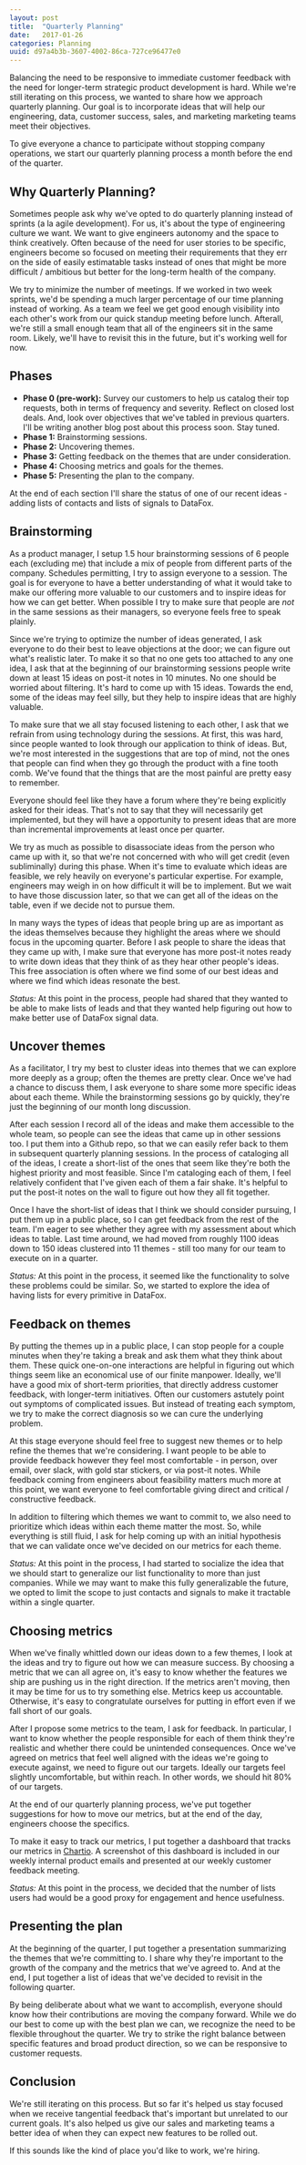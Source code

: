 ```yaml
---
layout: post
title:  "Quarterly Planning"
date:   2017-01-26
categories: Planning
uuid: d97a4b3b-3607-4002-86ca-727ce96477e0
---
```


Balancing the need to be responsive to immediate customer feedback with the need for longer-term strategic product development is hard. While we're still iterating on this process, we wanted to share how we approach quarterly planning. Our goal is to incorporate ideas that will help our engineering, data, customer success, sales, and marketing marketing teams meet their objectives.

To give everyone a chance to participate without stopping company operations, we start our quarterly planning process a month before the end of the quarter.

## Why Quarterly Planning?

Sometimes people ask why we've opted to do quarterly planning instead of sprints (a la agile development). For us, it's about the type of engineering culture we want. We want to give engineers autonomy and the space to think creatively. Often because of the need for user stories to be specific, engineers become so focused on meeting their requirements that they err on the side of easily estimatable tasks instead of ones that might be more difficult / ambitious but better for the long-term health of the company.

We try to minimize the number of meetings. If we worked in two week sprints, we'd be spending a much larger percentage of our time planning instead of working. As a team we feel we get good enough visibility into each other's work from our quick standup meeting before lunch. Afterall, we're still a small enough team that all of the engineers sit in the same room. Likely, we'll have to revisit this in the future, but it's working well for now.

## Phases

- **Phase 0 (pre-work):** Survey our customers to help us catalog their top requests, both in terms of frequency and severity. Reflect on closed lost deals. And, look over objectives that we've tabled in previous quarters. I'll be writing another blog post about this process soon. Stay tuned.
- **Phase 1:** Brainstorming sessions.
- **Phase 2:** Uncovering themes.
- **Phase 3:** Getting feedback on the themes that are under consideration.
- **Phase 4:** Choosing metrics and goals for the themes.
- **Phase 5:** Presenting the plan to the company.

At the end of each section I'll share the status of one of our recent ideas - adding lists of contacts and lists of signals to DataFox.

## Brainstorming

As a product manager, I setup 1.5 hour brainstorming sessions of 6 people each (excluding me) that include a mix of people from different parts of the company. Schedules permitting, I try to assign everyone to a session. The goal is for everyone to have a better understanding of what it would take to make our offering more valuable to our customers and to inspire ideas for how we can get better. When possible I try to make sure that people are *not* in the same sessions as their managers, so everyone feels free to speak plainly.

Since we're trying to optimize the number of ideas generated, I ask everyone to do their best to leave objections at the door; we can figure out what's realistic later. To make it so that no one gets too attached to any one idea, I ask that at the beginning of our brainstorming sessions people write down at least 15 ideas on post-it notes in 10 minutes. No one should be worried about filtering. It's hard to come up with 15 ideas. Towards the end, some of the ideas may feel silly, but they help to inspire ideas that are highly valuable.

To make sure that we all stay focused listening to each other, I ask that we refrain from using technology during the sessions. At first, this was hard, since people wanted to look through our application to think of ideas. But, we're most interested in the suggestions that are top of mind, not the ones that people can find when they go through the product with a fine tooth comb. We've found that the things that are the most painful are pretty easy to remember.

Everyone should feel like they have a forum where they're being explicitly asked for their ideas. That's not to say that they will necessarily get implemented, but they will have a opportunity to present ideas that are more than incremental improvements at least once per quarter.

We try as much as possible to disassociate ideas from the person who came up with it, so that we're not concerned with who will get credit (even subliminally) during this phase. When it's time to evaluate which ideas are feasible, we rely heavily on everyone's particular expertise. For example, engineers may weigh in on how difficult it will be to implement. But we wait to have those discussion later, so that we can get all of the ideas on the table, even if we decide not to pursue them.

In many ways the types of ideas that people bring up are as important as the ideas themselves because they highlight the areas where we should focus in the upcoming quarter. Before I ask people to share the ideas that they came up with, I make sure that everyone has more post-it notes ready to write down ideas that they think of as they hear other people's ideas. This free association is often where we find some of our best ideas and where we find which ideas resonate the best.

*Status:* At this point in the process, people had shared that they wanted to be able to make lists of leads and that they wanted help figuring out how to make better use of DataFox signal data.

## Uncover themes

As a facilitator, I try my best to cluster ideas into themes that we can explore more deeply as a group; often the themes are pretty clear. Once we've had a chance to discuss them, I ask everyone to share some more specific ideas about each theme. While the brainstorming sessions go by quickly, they're just the beginning of our month long discussion.

After each session I record all of the ideas and make them accessible to the whole team, so people can see the ideas that came up in other sessions too. I put them into a Github repo, so that we can easily refer back to them in subsequent quarterly planning sessions. In the process of cataloging all of the ideas, I create a short-list of the ones that seem like they're both the highest priority and most feasible. Since I'm cataloging each of them, I feel relatively confident that I've given each of them a fair shake. It's helpful to put the post-it notes on the wall to figure out how they all fit together.

Once I have the short-list of ideas that I think we should consider pursuing, I put them up in a public place, so I can get feedback from the rest of the team. I'm eager to see whether they agree with my assessment about which ideas to table. Last time around, we had moved from roughly 1100 ideas down to 150 ideas clustered into 11 themes - still too many for our team to execute on in a quarter.

*Status:* At this point in the process, it seemed like the functionality to solve these problems could be similar. So, we started to explore the idea of having lists for every primitive in DataFox.

## Feedback on themes

By putting the themes up in a public place, I can stop people for a couple minutes when they're taking a break and ask them what they think about them. These quick one-on-one interactions are helpful in figuring out which things seem like an economical use of our finite manpower. Ideally, we'll have a good mix of short-term priorities, that directly address customer feedback, with longer-term initiatives. Often our customers astutely point out symptoms of complicated issues. But instead of treating each symptom, we try to make the correct diagnosis so we can cure the underlying problem.

At this stage everyone should feel free to suggest new themes or to help refine the themes that we're considering. I want people to be able to provide feedback however they feel most comfortable -  in person, over email, over slack, with gold star stickers, or via post-it notes. While feedback coming from engineers about feasibility matters much more at this point, we want everyone to feel comfortable giving direct and critical / constructive feedback.

In addition to filtering which themes we want to commit to, we also need to prioritize which ideas within each theme matter the most. So, while everything is still fluid, I ask for help coming up with an initial hypothesis that we can validate once we've decided on our metrics for each theme.

*Status:* At this point in the process, I had started to socialize the idea that we should start to generalize our list functionality to more than just companies. While we may want to make this fully generalizable the future, we opted to limit the scope to just contacts and signals to make it tractable within a single quarter.

## Choosing metrics

When we've finally whittled down our ideas down to a few themes, I look at the ideas and try to figure out how we can measure success. By choosing a metric that we can all agree on, it's easy to know whether the features we ship are pushing us in the right direction. If the metrics aren't moving, then it may be time for us to try something else. Metrics keep us accountable. Otherwise, it's easy to congratulate ourselves for putting in effort even if we fall short of our goals.

After I propose some metrics to the team, I ask for feedback. In particular, I want to know whether the people responsible for each of them think they're realistic and whether there could be unintended consequences. Once we've agreed on metrics that feel well aligned with the ideas we're going to execute against, we need to figure out our targets. Ideally our targets feel slightly uncomfortable, but within reach. In other words, we should hit 80% of our targets.

At the end of our quarterly planning process, we've put together suggestions for how to move our metrics, but at the end of the day, engineers choose the specifics.

To make it easy to track our metrics, I put together a dashboard that tracks our metrics in [Chartio](https://chartio.com/). A screenshot of this dashboard is included in our weekly internal product emails and presented at our weekly customer feedback meeting.

*Status:* At this point in the process, we decided that the number of lists users had would be a good proxy for engagement and hence usefulness.

## Presenting the plan

At the beginning of the quarter, I put together a presentation summarizing the themes that we're committing to. I share why they're important to the growth of the company and the metrics that we've agreed to. And at the end, I put together a list of ideas that we've decided to revisit in the following quarter.

By being deliberate about what we want to accomplish, everyone should know how their contributions are moving the company forward. While we do our best to come up with the best plan we can, we recognize the need to be flexible throughout the quarter. We try to strike the right balance between specific features and broad product direction, so we can be responsive to customer requests.

## Conclusion

We're still iterating on this process. But so far it's helped us stay focused when we receive tangential feedback that's important but unrelated to our current goals. It's also helped us give our sales and marketing teams a better idea of when they can expect new features to be rolled out.

If this sounds like the kind of place you'd like to work, we're hiring.
